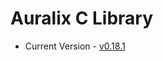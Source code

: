 # Auralix C Library
- Current Version - [v0.18.1](https://github.com/auralix/alx-202-af-10-1-auralix-c-lib/tree/v0.18.1)
